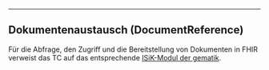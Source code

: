 ----
## Dokumentenaustausch (DocumentReference)

Für die Abfrage, den Zugriff und die Bereitstellung von Dokumenten in FHIR verweist das TC auf das entsprechende [ISiK-Modul der gematik](https://simplifier.net/spec-isik-dokumentenaustausch).